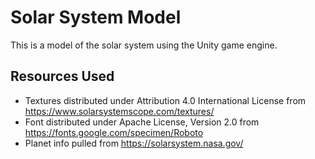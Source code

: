 # Solar System Model

This is a model of the solar system using the Unity game engine.

## Resources Used

- Textures distributed under Attribution 4.0 International License from <https://www.solarsystemscope.com/textures/>
- Font distributed under Apache License, Version 2.0 from <https://fonts.google.com/specimen/Roboto>
- Planet info pulled from <https://solarsystem.nasa.gov/>
